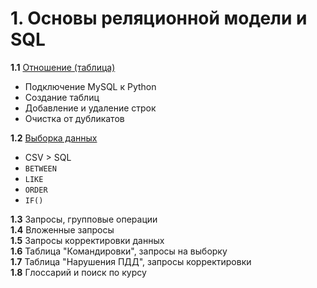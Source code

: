 #  1. Основы реляционной модели и SQL

**1.1** [Отношение (таблица)][1_1]  
  - Подключение MySQL к Python  
  - Создание таблиц  
  - Добавление и удаление строк  
  - Очистка от дубликатов  
	
**1.2** [Выборка данных][1_2]  
  - CSV > SQL
  - `BETWEEN`
  - `LIKE`
  - `ORDER`
  - `IF()`
  
**1.3** Запросы, групповые операции  
**1.4** Вложенные запросы  
**1.5** Запросы корректировки данных  
**1.6** Таблица "Командировки", запросы на выборку  
**1.7** Таблица "Нарушения ПДД", запросы корректировки  
**1.8** Глоссарий и поиск по курсу  


[1_1]: https://nbviewer.org/github/mksmpc/SQL_Interactive/blob/main/Part%201/1.1%20Create%20Table.ipynb
[1_2]: https://nbviewer.org/github/mksmpc/SQL_Interactive/blob/main/Part%201/1.2%20Data%20Sampling.ipynb